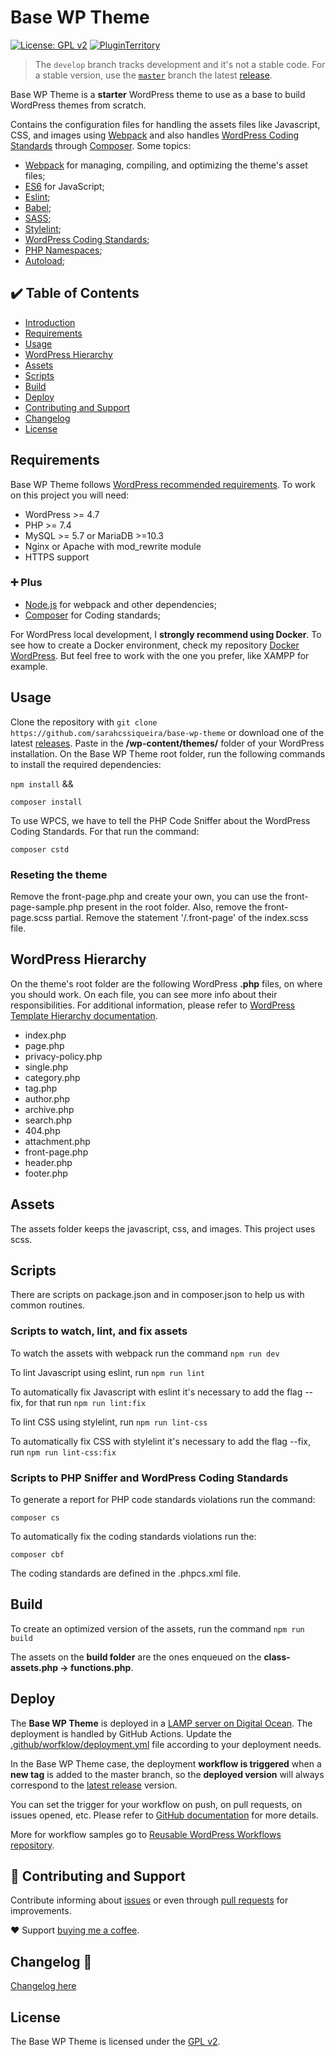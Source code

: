 # Base WP Theme

[![License: GPL v2](https://img.shields.io/badge/License-GPL_v2-blue.svg)](https://www.gnu.org/licenses/old-licenses/gpl-2.0.en.html)
[![PluginTerritory](https://img.shields.io/badge/Plugin%20Territory-Free-blue.svg?logo=wordpress&logoColor=FAFAFA)]()

> The `develop` branch tracks development and it's not a stable code. For a stable version, use the [`master`](https://github.com/sarahcssiqueira/base-wp-theme/tree/master) branch the latest [release](https://github.com/sarahcssiqueira/base-wp-theme/releases).

Base WP Theme is a **starter** WordPress theme to use as a base to build WordPress themes from scratch.

Contains the configuration files for handling the assets files like Javascript, CSS, and images using [Webpack](https://webpack.js.org/) and also handles [WordPress Coding Standards](https://github.com/WordPress/WordPress-Coding-Standards) through [Composer](https://getcomposer.org/). Some topics:

- [Webpack](https://webpack.js.org/) for managing, compiling, and optimizing the theme's asset files;
- [ES6](https://babeljs.io/learn-es2015/) for JavaScript;
- [Eslint](https://eslint.org/);
- [Babel](https://babeljs.io/);
- [SASS](http://sass-lang.com/);
- [Stylelint](https://stylelint.io/);
- [WordPress Coding Standards](https://github.com/WordPress/WordPress-Coding-Standards);
- [PHP Namespaces](http://php.net/manual/pl/language.namespaces.php);
- [Autoload](https://www.php.net/manual/en/language.oop5.autoload.php);

## ✔️ Table of Contents

- [Introduction](#base-wp-theme)
- [Requirements](#requirements)
- [Usage](#usage)
- [WordPress Hierarchy](#wordpress-hierarchy)
- [Assets](#assets)
- [Scripts](#scripts)
- [Build](#build)
- [Deploy](#deploy)
- [Contributing and Support](#🤝-contributing-and-support)
- [Changelog](#changelog-📄)
- [License](#license)

## Requirements

Base WP Theme follows [WordPress recommended requirements](https://wordpress.org/about/requirements/). To work on this project you will need:

- WordPress >= 4.7
- PHP >= 7.4
- MySQL >= 5.7 or MariaDB >=10.3
- Nginx or Apache with mod_rewrite module
- HTTPS support

### ➕ Plus

- [Node.js](https://nodejs.org) for webpack and other dependencies;
- [Composer](https://getcomposer.org) for Coding standards;

For WordPress local development, I **strongly recommend using Docker**. To see how to create a Docker environment, check my repository [Docker WordPress](https://github.com/sarahcssiqueira/docker-wordpress). But feel free to work with the one you prefer, like XAMPP for example.

## Usage

Clone the repository with `git clone https://github.com/sarahcssiqueira/base-wp-theme` or download one of the latest [releases](https://github.com/sarahcssiqueira/base-wp-theme/releases). Paste in the **/wp-content/themes/** folder of your WordPress installation.
On the Base WP Theme root folder, run the following commands to install the required dependencies:

`npm install` &&

`composer install`

To use WPCS, we have to tell the PHP Code Sniffer about the WordPress Coding Standards. For that run the command:

`composer cstd`

### Reseting the theme

Remove the front-page.php and create your own, you can use the front-page-sample.php present in the root folder. Also, remove the front-page.scss partial. Remove the statement '/.front-page' of the index.scss file.

## WordPress Hierarchy

On the theme's root folder are the following WordPress **.php** files, on where you should work. On each file, you can see more info about their responsibilities. For additional information, please refer to [WordPress Template Hierarchy documentation](https://developer.wordpress.org/themes/basics/template-hierarchy/).

- index.php
- page.php
- privacy-policy.php
- single.php
- category.php
- tag.php
- author.php
- archive.php
- search.php
- 404.php
- attachment.php
- front-page.php
- header.php
- footer.php

## Assets

The assets folder keeps the javascript, css, and images. This project uses scss.

## Scripts

There are scripts on package.json and in composer.json to help us with common routines.

### Scripts to watch, lint, and fix assets

To watch the assets with webpack run the command `npm run dev`

To lint Javascript using eslint, run `npm run lint`

To automatically fix Javascript with eslint it's necessary to add the flag --fix, for that run `npm run lint:fix`

To lint CSS using stylelint, run `npm run lint-css`

To automatically fix CSS with stylelint it's necessary to add the flag --fix, run `npm run lint-css:fix`

### Scripts to PHP Sniffer and WordPress Coding Standards

To generate a report for PHP code standards violations run the command:

`composer cs`

To automatically fix the coding standards violations run the:

`composer cbf`

The coding standards are defined in the .phpcs.xml file.

## Build

To create an optimized version of the assets, run the command `npm run build`

The assets on the **build folder** are the ones enqueued on the **class-assets.php -> functions.php**.

## Deploy

The **Base WP Theme** is deployed in a [LAMP server on Digital Ocean](https://dev.to/sarahcssiqueira/setting-a-lamp-server-on-digital-ocean-ssl-55l0). The deployment is handled by GitHub Actions.
Update the [.github/worfklow/deployment.yml](https://github.com/sarahcssiqueira/base-wp-theme/blob/master/.github/workflows/deployment.yml) file according to your deployment needs.

In the Base WP Theme case, the deployment **workflow is triggered** when a **new tag** is added to the master branch, so the **deployed version** will always correspond to the [latest release](https://github.com/sarahcssiqueira/base-wp-theme/releases/latest) version.

You can set the trigger for your workflow on push, on pull requests, on issues opened, etc. Please refer to [GitHub documentation](https://docs.github.com/en/actions/using-workflows/triggering-a-workflow#about-workflow-triggers) for more details.

More for workflow samples go to [Reusable WordPress Workflows repository](https://github.com/sarahcssiqueira/reusable-wordpress-workflows).

## 🤝 Contributing and Support

Contribute informing about [issues](https://github.com/sarahcssiqueira/base-wp-theme/issues) or even through [pull requests](https://github.com/sarahcssiqueira/base-wp-theme/pulls) for improvements.

❤️ Support [buying me a coffee](https://www.buymeacoffee.com/sarahcssiqueira).

## Changelog 📄

[Changelog here](https://github.com/sarahcssiqueira/base-wp-theme/blob/main/CHANGELOG.md)

## License

The Base WP Theme is licensed under the [GPL v2](https://www.gnu.org/licenses/old-licenses/gpl-2.0.en.html).
